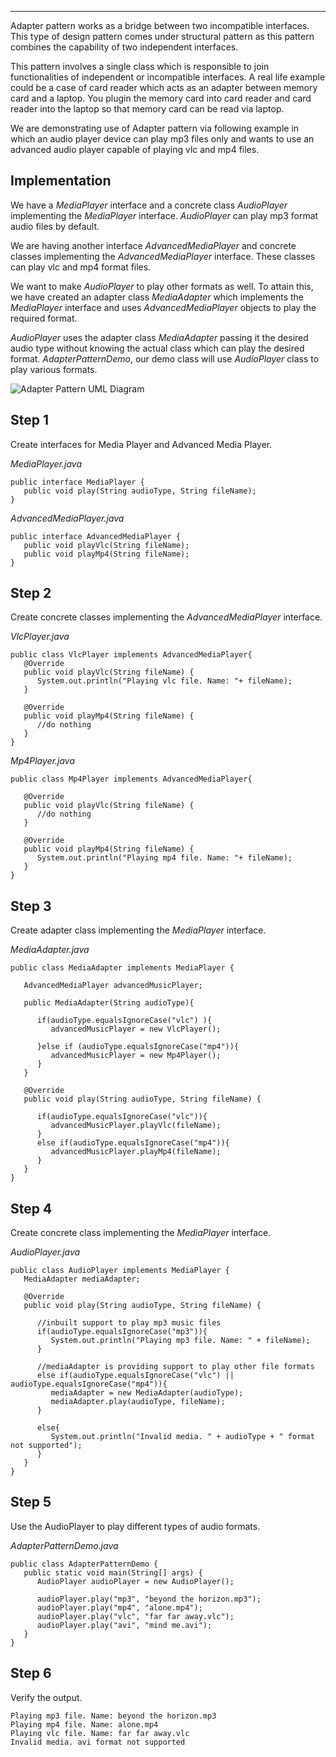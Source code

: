 ___

  

Adapter pattern works as a bridge between two incompatible interfaces. This type of design pattern comes under structural pattern as this pattern combines the capability of two independent interfaces.

This pattern involves a single class which is responsible to join functionalities of independent or incompatible interfaces. A real life example could be a case of card reader which acts as an adapter between memory card and a laptop. You plugin the memory card into card reader and card reader into the laptop so that memory card can be read via laptop.

We are demonstrating use of Adapter pattern via following example in which an audio player device can play mp3 files only and wants to use an advanced audio player capable of playing vlc and mp4 files.

## Implementation

We have a _MediaPlayer_ interface and a concrete class _AudioPlayer_ implementing the _MediaPlayer_ interface. _AudioPlayer_ can play mp3 format audio files by default.

We are having another interface _AdvancedMediaPlayer_ and concrete classes implementing the _AdvancedMediaPlayer_ interface. These classes can play vlc and mp4 format files.

We want to make _AudioPlayer_ to play other formats as well. To attain this, we have created an adapter class _MediaAdapter_ which implements the _MediaPlayer_ interface and uses _AdvancedMediaPlayer_ objects to play the required format.

_AudioPlayer_ uses the adapter class _MediaAdapter_ passing it the desired audio type without knowing the actual class which can play the desired format. _AdapterPatternDemo_, our demo class will use _AudioPlayer_ class to play various formats.

![Adapter Pattern UML Diagram](https://www.tutorialspoint.com/design_pattern/images/adapter_pattern_uml_diagram.jpg)

## Step 1

Create interfaces for Media Player and Advanced Media Player.

_MediaPlayer.java_

```
public interface MediaPlayer {
   public void play(String audioType, String fileName);
}
```

_AdvancedMediaPlayer.java_

```
public interface AdvancedMediaPlayer {
   public void playVlc(String fileName);
   public void playMp4(String fileName);
}
```

## Step 2

Create concrete classes implementing the _AdvancedMediaPlayer_ interface.

_VlcPlayer.java_

```
public class VlcPlayer implements AdvancedMediaPlayer{
   @Override
   public void playVlc(String fileName) {
      System.out.println("Playing vlc file. Name: "+ fileName);
   }

   @Override
   public void playMp4(String fileName) {
      //do nothing
   }
}
```

_Mp4Player.java_

```
public class Mp4Player implements AdvancedMediaPlayer{

   @Override
   public void playVlc(String fileName) {
      //do nothing
   }

   @Override
   public void playMp4(String fileName) {
      System.out.println("Playing mp4 file. Name: "+ fileName);
   }
}
```

## Step 3

Create adapter class implementing the _MediaPlayer_ interface.

_MediaAdapter.java_

```
public class MediaAdapter implements MediaPlayer {

   AdvancedMediaPlayer advancedMusicPlayer;

   public MediaAdapter(String audioType){
   
      if(audioType.equalsIgnoreCase("vlc") ){
         advancedMusicPlayer = new VlcPlayer();
         
      }else if (audioType.equalsIgnoreCase("mp4")){
         advancedMusicPlayer = new Mp4Player();
      }
   }

   @Override
   public void play(String audioType, String fileName) {
   
      if(audioType.equalsIgnoreCase("vlc")){
         advancedMusicPlayer.playVlc(fileName);
      }
      else if(audioType.equalsIgnoreCase("mp4")){
         advancedMusicPlayer.playMp4(fileName);
      }
   }
}
```

## Step 4

Create concrete class implementing the _MediaPlayer_ interface.

_AudioPlayer.java_

```
public class AudioPlayer implements MediaPlayer {
   MediaAdapter mediaAdapter; 

   @Override
   public void play(String audioType, String fileName) {

      //inbuilt support to play mp3 music files
      if(audioType.equalsIgnoreCase("mp3")){
         System.out.println("Playing mp3 file. Name: " + fileName);
      } 
      
      //mediaAdapter is providing support to play other file formats
      else if(audioType.equalsIgnoreCase("vlc") || audioType.equalsIgnoreCase("mp4")){
         mediaAdapter = new MediaAdapter(audioType);
         mediaAdapter.play(audioType, fileName);
      }
      
      else{
         System.out.println("Invalid media. " + audioType + " format not supported");
      }
   }   
}
```

## Step 5

Use the AudioPlayer to play different types of audio formats.

_AdapterPatternDemo.java_

```
public class AdapterPatternDemo {
   public static void main(String[] args) {
      AudioPlayer audioPlayer = new AudioPlayer();

      audioPlayer.play("mp3", "beyond the horizon.mp3");
      audioPlayer.play("mp4", "alone.mp4");
      audioPlayer.play("vlc", "far far away.vlc");
      audioPlayer.play("avi", "mind me.avi");
   }
}
```

## Step 6

Verify the output.

```
Playing mp3 file. Name: beyond the horizon.mp3
Playing mp4 file. Name: alone.mp4
Playing vlc file. Name: far far away.vlc
Invalid media. avi format not supported

```